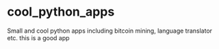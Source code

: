 # cool_python_apps
Small and cool python apps including bitcoin mining, language translator etc.
this is a good app
